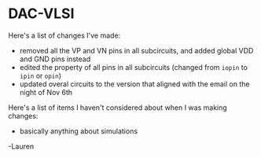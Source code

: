# DAC-VLSI

Here's a list of changes I've made:
- removed all the VP and VN pins in all subcircuits, and added global VDD and GND pins instead
- edited the property of all pins in all subcircuits (changed from `iopin` to `ipin` or `opin`)
- updated overal circuits to the version that aligned with the email on the night of Nov 6th

Here's a list of items I haven't considered about when I was making changes:
- basically anything about simulations

-Lauren
